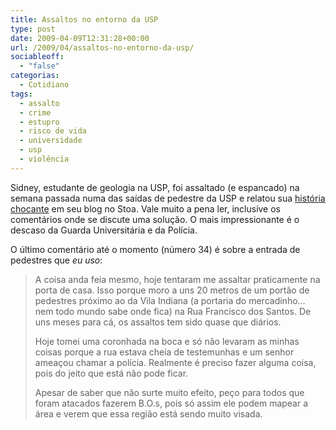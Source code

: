 ```yaml
---
title: Assaltos no entorno da USP
type: post
date: 2009-04-09T12:31:28+00:00
url: /2009/04/assaltos-no-entorno-da-usp/
sociableoff:
  - "false"
categorias:
  - Cotidiano
tags:
  - assalto
  - crime
  - estupro
  - risco de vida
  - universidade
  - usp
  - violência
---
```


Sidney, estudante de geologia na USP, foi assaltado (e espancado) na semana passada numa das saídas de pedestre da USP e relatou sua [história chocante][1] em seu blog no Stoa. Vale muito a pena ler, inclusive os comentários onde se discute uma solução. O mais impressionante é o descaso da Guarda Universitária e da Polícia.

O último comentário até o momento (número 34) é sobre a entrada de pedestres que _eu uso_:

> A coisa anda feia mesmo, hoje tentaram me assaltar praticamente na porta de casa. Isso porque moro a uns 20 metros de um portão de pedestres próximo ao da Vila Indiana (a portaria do mercadinho… nem todo mundo sabe onde fica) na Rua Francisco dos Santos. De uns meses para cá, os assaltos tem sido quase que diários.
>
> Hoje tomei uma coronhada na boca e só não levaram as minhas coisas porque a rua estava cheia de testemunhas e um senhor ameaçou chamar a polícia. Realmente é preciso fazer alguma coisa, pois do jeito que está não pode ficar.
>
> Apesar de saber que não surte muito efeito, peço para todos que foram atacados fazerem B.O.s, pois só assim ele podem mapear a área e verem que essa região está sendo muito visada.

[1]: http://stoa.usp.br/sidneysg/weblog/46787.html
